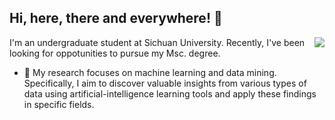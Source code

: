 ## Hi, here, there and everywhere! 👋
<img align="right" src="https://github-readme-stats.vercel.app/api?username=walawalagoose&show_icons=true&icon_color=CE1D2D&text_color=718096&bg_color=ffffff&hide_title=true" />

I'm an undergraduate student at Sichuan University. Recently, I've been looking for oppotunities to pursue my Msc. degree.

- 🔭 My research focuses on machine learning and data mining. Specifically, I aim to discover valuable insights from various types of data using artificial-intelligence learning tools and apply these findings in specific fields.
<!--
- 🌱 I’m currently learning information theory, convex optimization, and bayesian statistics.
- 👯 I’m looking to collaborate on ...
- 🤔 I’m looking for help with ...
- 💬 Ask me about ...
- 📫 How to reach me: ...
- 😄 Pronouns: ...
- ⚡ Fun fact: ...



### 你好，世界 👋

- :orange_book: Focusing on Swift & iOS
- :hammer: Creator of applications and frameworks
- :ram: Founder the ObjCCN
- :meat_on_bone: Meat lover
-->
